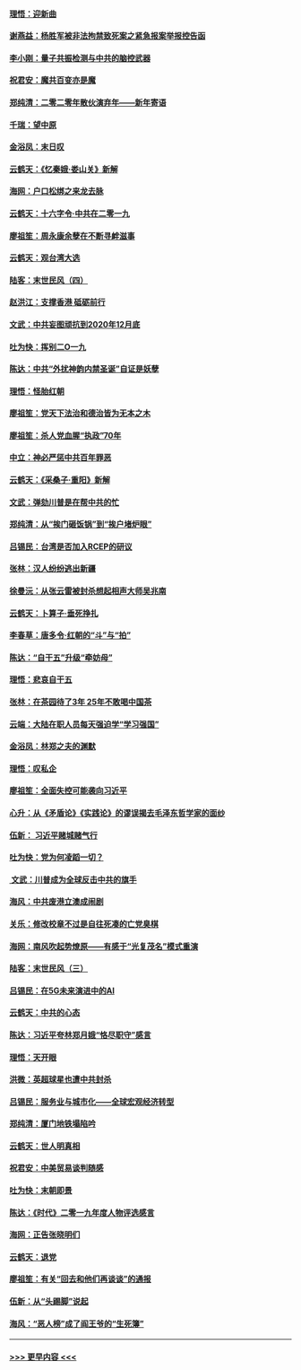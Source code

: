 #### [理悟：迎新曲](../pages/nsc993/n11761152.md?t=01020855) 
#### [谢燕益：杨胜军被非法拘禁致死案之紧急报案举报控告函](../pages/nsc993/n11756134.md?t=01020855) 
#### [李小刚：量子共振检测与中共的脑控武器](../pages/nsc993/n11754518.md?t=01020855) 
#### [祝君安：魔共百变亦是魔](../pages/nsc993/n11754469.md?t=01020855) 
#### [郑纯清：二零二零年散伙演弃年——新年寄语](../pages/nsc993/n11754195.md?t=01020855) 
#### [千瑞：望中原](../pages/nsc993/n11754159.md?t=01020855) 
#### [金浴凤：末日叹](../pages/nsc993/n11752359.md?t=01020855) 
#### [云鹤天：《忆秦娥‧娄山关》新解](../pages/nsc993/n11752348.md?t=01020855) 
#### [海网：户口松绑之来龙去脉](../pages/nsc993/n11752328.md?t=01020855) 
#### [云鹤天：十六字令‧中共在二零一九](../pages/nsc993/n11752305.md?t=01020855) 
#### [廖祖笙：周永康余孽在不断寻衅滋事](../pages/nsc993/n11751013.md?t=01020855) 
#### [云鹤天：观台湾大选](../pages/nsc993/n11751007.md?t=01020855) 
#### [陆客：末世民风（四）](../pages/nsc993/n11749203.md?t=01020855) 
#### [赵洪江：支撑香港 砥砺前行](../pages/nsc993/n11748482.md?t=01020855) 
#### [文武：中共妄图顽抗到2020年12月底](../pages/nsc993/n11748446.md?t=01020855) 
#### [吐为快：挥别二O一九](../pages/nsc993/n11748411.md?t=01020855) 
#### [陈达：中共“外扰神韵内禁圣诞”自证是妖孽](../pages/nsc993/n11748226.md?t=01020855) 
#### [理悟：怪胎红朝](../pages/nsc993/n11748206.md?t=01020855) 
#### [廖祖笙：党天下法治和德治皆为无本之木](../pages/nsc993/n11748135.md?t=01020855) 
#### [廖祖笙：杀人党血腥“执政”70年](../pages/nsc993/n11745144.md?t=01020855) 
#### [中立：神必严惩中共百年罪恶](../pages/nsc993/n11744970.md?t=01020855) 
#### [云鹤天：《采桑子‧重阳》新解](../pages/nsc993/n11744948.md?t=01020855) 
#### [文武：弹劾川普是在帮中共的忙](../pages/nsc993/n11744758.md?t=01020855) 
#### [郑纯清：从“挨门砸饭锅”到“挨户堵炉眼”](../pages/nsc993/n11744745.md?t=01020855) 
#### [吕锡民：台湾是否加入RCEP的研议](../pages/nsc993/n11744701.md?t=01020855) 
#### [张林：汉人纷纷逃出新疆](../pages/nsc993/n11743530.md?t=01020855) 
#### [徐曼沅：从张云雷被封杀想起相声大师吴兆南](../pages/nsc993/n11741816.md?t=01020855) 
#### [云鹤天：卜算子‧垂死挣扎](../pages/nsc993/n11739956.md?t=01020855) 
#### [李春草：唐多令‧红朝的“斗”与“拍”](../pages/nsc993/n11739830.md?t=01020855) 
#### [陈达：“自干五”升级“牵妨母”](../pages/nsc993/n11739724.md?t=01020855) 
#### [理悟：悲哀自干五](../pages/nsc993/n11739547.md?t=01020855) 
#### [张林：在茶园待了3年 25年不敢喝中国茶](../pages/nsc993/n11739240.md?t=01020855) 
#### [云端：大陆在职人员每天强迫学“学习强国”](../pages/nsc993/n11738735.md?t=01020855) 
#### [金浴凤：林郑之夫的渊默](../pages/nsc993/n11737735.md?t=01020855) 
#### [理悟：叹私企](../pages/nsc993/n11737715.md?t=01020855) 
#### [廖祖笙：全面失控可能袭向习近平](../pages/nsc993/n11737704.md?t=01020855) 
#### [心升：从《矛盾论》《实践论》的谬误揭去毛泽东哲学家的面纱](../pages/nsc993/n11736962.md?t=01020855) 
#### [伍新： 习近平赌城赌气行](../pages/nsc993/n11736929.md?t=01020855) 
#### [吐为快：党为何凌蹈一切？](../pages/nsc993/n11736915.md?t=01020855) 
#### [ 文武：川普成为全球反击中共的旗手](../pages/nsc993/n11736882.md?t=01020855) 
#### [海风：中共废港立澳成闹剧](../pages/nsc993/n11735857.md?t=01020855) 
#### [关乐：修改校章不过是自往死凑的亡党臭棋](../pages/nsc993/n11735097.md?t=01020855) 
#### [海网：南风吹起势燎原——有感于“光复茂名”模式重演](../pages/nsc993/n11732308.md?t=01020855) 
#### [陆客：末世民风（三）](../pages/nsc993/n11732211.md?t=01020855) 
#### [吕锡民：在5G未来演进中的AI](../pages/nsc993/n11730010.md?t=01020855) 
#### [云鹤天：中共的心态](../pages/nsc993/n11729906.md?t=01020855) 
#### [陈达：习近平夸林郑月娥“恪尽职守”感言](../pages/nsc993/n11729881.md?t=01020855) 
#### [理悟：天开眼](../pages/nsc993/n11729699.md?t=01020855) 
#### [洪微：英超球星也遭中共封杀](../pages/nsc993/n11727243.md?t=01020855) 
#### [吕锡民：服务业与城市化——全球宏观经济转型](../pages/nsc993/n11725845.md?t=01020855) 
#### [郑纯清：厦门地铁塌陷吟](../pages/nsc993/n11725813.md?t=01020855) 
#### [云鹤天：世人明真相](../pages/nsc993/n11725621.md?t=01020855) 
#### [祝君安：中美贸易谈判随感](../pages/nsc993/n11725609.md?t=01020855) 
#### [吐为快：末朝即景](../pages/nsc993/n11723365.md?t=01020855) 
#### [陈达：《时代》二零一九年度人物评选感言](../pages/nsc993/n11723337.md?t=01020855) 
#### [海网：正告张晓明们](../pages/nsc993/n11723228.md?t=01020855) 
#### [云鹤天：退党](../pages/nsc993/n11723056.md?t=01020855) 
#### [廖祖笙：有关“回去和他们再谈谈”的通报](../pages/nsc993/n11722442.md?t=01020855) 
#### [伍新：从“头踢脚”说起](../pages/nsc993/n11722429.md?t=01020855) 
#### [海风：“恶人榜”成了阎王爷的“生死簿”](../pages/nsc993/n11722272.md?t=01020855) 

----
#### [ >>> 更早内容 <<< ](../indexes/nsc993-earlier.md)
